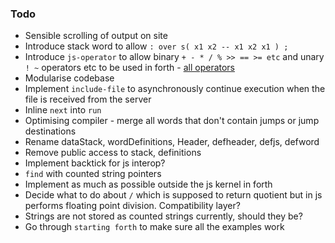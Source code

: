 ### Todo

- Sensible scrolling of output on site
- Introduce stack word to allow `: over s( x1 x2 -- x1 x2 x1 ) ;`
- Introduce `js-operator` to allow binary `+ - * / % >> == >= etc` and unary `! ~` operators etc to be used in forth - [all operators](https://developer.mozilla.org/en/docs/Web/JavaScript/Reference/Operators/Operator_Precedence)
- Modularise codebase
- Implement `include-file` to asynchronously continue execution when the file is received from the server
- Inline `next` into `run` 
- Optimising compiler - merge all words that don't contain jumps or jump destinations
- Rename dataStack, wordDefinitions, Header, defheader, defjs, defword
- Remove public access to stack, definitions
- Implement backtick for js interop?
- `find` with counted string pointers
- Implement as much as possible outside the js kernel in forth
- Decide what to do about `/` which is supposed to return quotient but in js performs floating point division. Compatibility layer?
- Strings are not stored as counted strings currently, should they be?
- Go through `starting forth` to make sure all the examples work